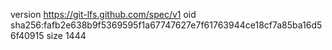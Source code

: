 version https://git-lfs.github.com/spec/v1
oid sha256:fafb2e638b9f5369595f1a67747627e7f61763944ce18cf7a85ba16d56f40915
size 1444
